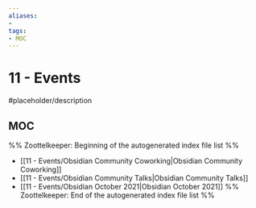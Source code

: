 ```yaml
---
aliases:
- 
tags:
- MOC
---
```


# 11 - Events

#placeholder/description 

## MOC

%% Zoottelkeeper: Beginning of the autogenerated index file list  %%
-  [[11 - Events/Obsidian Community Coworking|Obsidian Community Coworking]]
-  [[11 - Events/Obsidian Community Talks|Obsidian Community Talks]]
-  [[11 - Events/Obsidian October 2021|Obsidian October 2021]]
%% Zoottelkeeper: End of the autogenerated index file list  %%